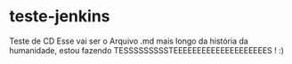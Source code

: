 # teste-jenkins

Teste de CD
Esse vai ser o Arquivo .md mais longo da história da humanidade, estou fazendo TESSSSSSSSSTEEEEEEEEEEEEEEEEEEEES ! :)
